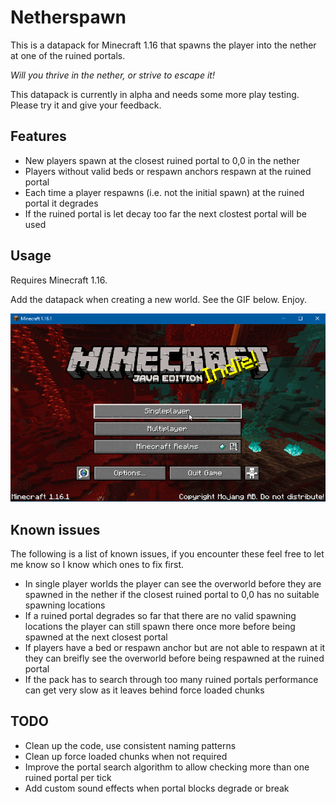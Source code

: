 # Netherspawn

This is a datapack for Minecraft 1.16 that spawns the player into the nether at one of the ruined portals.

_Will you thrive in the nether, or strive to escape it!_

This datapack is currently in alpha and needs some more play testing. Please try it and give your feedback.

## Features

 * New players spawn at the closest ruined portal to 0,0 in the nether
 * Players without valid beds or respawn anchors respawn at the ruined portal
 * Each time a player respawns (i.e. not the initial spawn) at the ruined portal it degrades
 * If the ruined portal is let decay too far the next clostest portal will be used

## Usage

Requires Minecraft 1.16.

Add the datapack when creating a new world. See the GIF below. Enjoy.

![Gif showing adding the datapack when creating a new world in minecraft.](usage.gif)

## Known issues

The following is a list of known issues, if you encounter these feel free to let me know so I know which ones to fix first.

 * In single player worlds the player can see the overworld before they are spawned in the nether if the closest ruined portal to 0,0 has no suitable spawning locations
 * If a ruined portal degrades so far that there are no valid spawning locations the player can still spawn there once more before being spawned at the next closest portal
 * If players have a bed or respawn anchor but are not able to respawn at it they can breifly see the overworld before being respawned at the ruined portal
 * If the pack has to search through too many ruined portals performance can get very slow as it leaves behind force loaded chunks

## TODO

 * Clean up the code, use consistent naming patterns
 * Clean up force loaded chunks when not required
 * Improve the portal search algorithm to allow checking more than one ruined portal per tick
 * Add custom sound effects when portal blocks degrade or break
